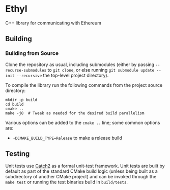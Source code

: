 # Ethyl
C++ library for communicating with Ethereum

## Building

### Building from Source

Clone the repository as usual, including submodules (either by passing `--recurse-submodules` to
`git clone`, or else running `git submodule update --init --recursive` the top-level project
directory).

To compile the library run the following commands from the project source directory:

```
mkdir -p build
cd build
cmake ..
make -j8  # Tweak as needed for the desired build parallelism
```

Various options can be added to the `cmake ..` line; some common options are:
- `-DCMAKE_BUILD_TYPE=Release` to make a release build

## Testing

Unit tests use [Catch2](https://github.com/catchorg/Catch2) as a formal unit-test framework. Unit
tests are built by default as part of the standard CMake build logic (unless being built as a
subdirectory of another CMake project) and can be invoked through the `make test` or running the test binaries build in `build/tests`.
